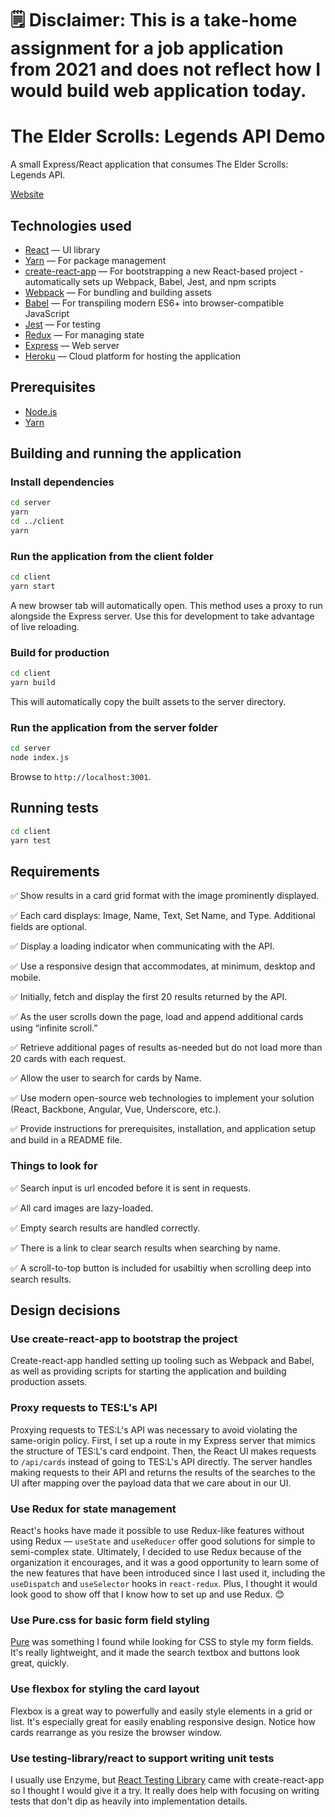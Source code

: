 # 🗒️ Disclaimer: This is a take-home assignment for a job application from 2021 and does not reflect how I would build web application today.

# The Elder Scrolls: Legends API Demo

A small Express/React application that consumes The Elder Scrolls: Legends API.

[Website](https://secret-waters-37121.herokuapp.com/)

## Technologies used

* [React](https://reactjs.org/) &mdash; UI library
* [Yarn](https://yarnpkg.com/) &mdash; For package management
* [create-react-app](https://github.com/facebook/create-react-app) &mdash; For bootstrapping a new React-based project - automatically sets up Webpack, Babel, Jest, and npm scripts
* [Webpack](https://webpack.js.org/) &mdash; For bundling and building assets
* [Babel](https://babeljs.io/) &mdash; For transpiling modern ES6+ into browser-compatible JavaScript
* [Jest](https://jestjs.io/) &mdash; For testing
* [Redux](https://redux.js.org/) &mdash; For managing state
* [Express](https://expressjs.com/) &mdash; Web server
* [Heroku](https://www.heroku.com/) &mdash; Cloud platform for hosting the application

## Prerequisites

* [Node.js](https://nodejs.org/en/download/)
* [Yarn](https://classic.yarnpkg.com/en/docs/install/)

## Building and running the application

### Install dependencies

```bash
cd server
yarn
cd ../client
yarn
```

### Run the application from the client folder

```bash
cd client
yarn start
```

A new browser tab will automatically open.
This method uses a proxy to run alongside the Express server. Use this for development to take advantage of live reloading.

### Build for production

```bash
cd client
yarn build
```

This will automatically copy the built assets to the server directory.

### Run the application from the server folder

```bash
cd server
node index.js
```

Browse to `http://localhost:3001`.

## Running tests

```bash
cd client
yarn test
```

## Requirements

:white_check_mark: Show results in a card grid format with the image prominently displayed.

:white_check_mark: Each card displays: Image, Name, Text, Set Name, and Type. Additional fields are optional.

:white_check_mark: Display a loading indicator when communicating with the API.

:white_check_mark: Use a responsive design that accommodates, at minimum, desktop and mobile.

:white_check_mark: Initially, fetch and display the first 20 results returned by the API.

:white_check_mark: As the user scrolls down the page, load and append additional cards using “infinite scroll.”

:white_check_mark: Retrieve additional pages of results as-needed but do not load more than 20 cards with each request.

:white_check_mark: Allow the user to search for cards by Name.

:white_check_mark: Use modern open-source web technologies to implement your solution (React, Backbone, Angular, Vue, Underscore, etc.).

:white_check_mark: Provide instructions for prerequisites, installation, and application setup and build in a README file.

### Things to look for

:white_check_mark: Search input is url encoded before it is sent in requests.

:white_check_mark: All card images are lazy-loaded.

:white_check_mark: Empty search results are handled correctly.

:white_check_mark: There is a link to clear search results when searching by name.

:white_check_mark: A scroll-to-top button is included for usabiltiy when scrolling deep into search results.

## Design decisions

### Use create-react-app to bootstrap the project

Create-react-app handled setting up tooling such as Webpack and Babel, as well as providing scripts for starting the application and building production assets.

### Proxy requests to TES:L's API

Proxying requests to TES:L's API was necessary to avoid violating the same-origin policy. First, I set up a route in my Express server that mimics the structure of TES:L's card endpoint. Then, the React UI makes requests to `/api/cards` instead of going to TES:L's API directly. The server handles making requests to their API and returns the results of the searches to the UI after mapping over the payload data that we care about in our UI.

### Use Redux for state management

React's hooks have made it possible to use Redux-like features without using Redux &mdash; `useState` and `useReducer` offer good solutions for simple to semi-complex state. Ultimately, I decided to use Redux because of the organization it encourages, and it was a good opportunity to learn some of the new features that have been introduced since I last used it, including the `useDispatch` and `useSelector` hooks in `react-redux`. Plus, I thought it would look good to show off that I know how to set up and use Redux. :blush:

### Use Pure.css for basic form field styling

[Pure](https://purecss.io/) was something I found while looking for CSS to style my form fields. It's really lightweight, and it made the search textbox and buttons look great, quickly.

### Use flexbox for styling the card layout

Flexbox is a great way to powerfully and easily style elements in a grid or list. It's especially great for easily enabling responsive design. Notice how cards rearrange as you resize the browser window.

### Use testing-library/react to support writing unit tests

I usually use Enzyme, but [React Testing Library](https://github.com/testing-library/react-testing-library) came with create-react-app so I thought I would give it a try. It really does help with focusing on writing tests that don't dip as heavily into implementation details.
